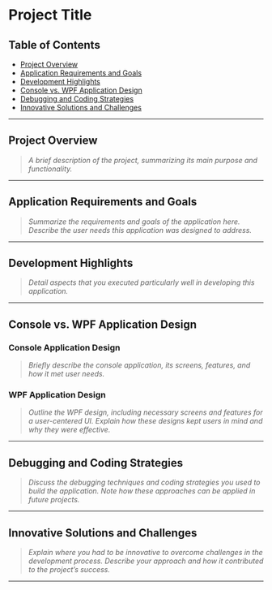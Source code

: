 # Project Title

## Table of Contents
- [Project Overview](#project-overview)
- [Application Requirements and Goals](#application-requirements-and-goals)
- [Development Highlights](#development-highlights)
- [Console vs. WPF Application Design](#console-vs-wpf-application-design)
- [Debugging and Coding Strategies](#debugging-and-coding-strategies)
- [Innovative Solutions and Challenges](#innovative-solutions-and-challenges)

---

## Project Overview
> *A brief description of the project, summarizing its main purpose and functionality.*

---

## Application Requirements and Goals
> *Summarize the requirements and goals of the application here. Describe the user needs this application was designed to address.*

---

## Development Highlights
> *Detail aspects that you executed particularly well in developing this application.*

---

## Console vs. WPF Application Design
### Console Application Design
> *Briefly describe the console application, its screens, features, and how it met user needs.*

### WPF Application Design
> *Outline the WPF design, including necessary screens and features for a user-centered UI. Explain how these designs kept users in mind and why they were effective.*

---

## Debugging and Coding Strategies
> *Discuss the debugging techniques and coding strategies you used to build the application. Note how these approaches can be applied in future projects.*

---

## Innovative Solutions and Challenges
> *Explain where you had to be innovative to overcome challenges in the development process. Describe your approach and how it contributed to the project’s success.*

---

